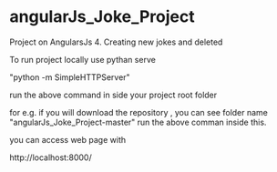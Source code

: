 # angularJs_Joke_Project
Project on AngularsJs 4. Creating new jokes and deleted 

To run project locally use pythan serve

"python -m SimpleHTTPServer"

run the above command in side your project root folder

for e.g. if you will download the repository , you can see folder name "angularJs_Joke_Project-master" 
run the above comman inside this.

you can access web page with 

http://localhost:8000/ 